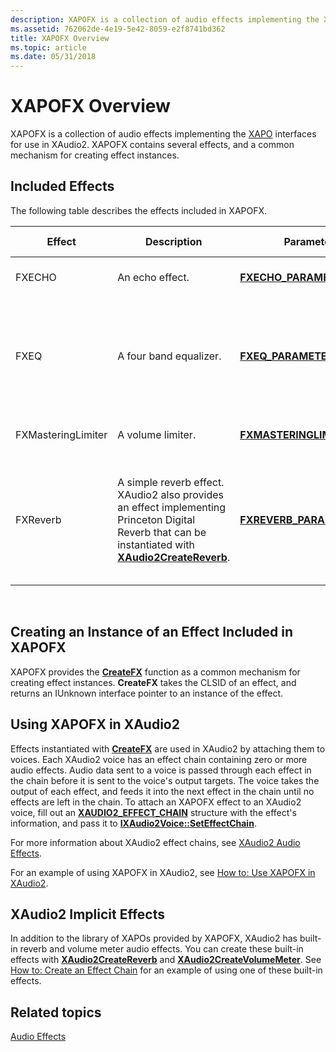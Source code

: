 ```yaml
---
description: XAPOFX is a collection of audio effects implementing the XAPO interfaces for use in XAudio2. XAPOFX contains several effects, and a common mechanism for creating effect instances.
ms.assetid: 762062de-4e19-5e42-8059-e2f8741bd362
title: XAPOFX Overview
ms.topic: article
ms.date: 05/31/2018
---
```


# XAPOFX Overview

XAPOFX is a collection of audio effects implementing the [XAPO](xapo-overview.md) interfaces for use in XAudio2. XAPOFX contains several effects, and a common mechanism for creating effect instances.

## Included Effects

The following table describes the effects included in XAPOFX. 

| Effect             | Description                                                                                                                                                                                           | Parameter Structure                                                     | Parameter Constants                                              | Requirements                                                                                                              |
|--------------------|-------------------------------------------------------------------------------------------------------------------------------------------------------------------------------------------------------|-------------------------------------------------------------------------|------------------------------------------------------------------|---------------------------------------------------------------------------------------------------------------------------|
| FXECHO             | An echo effect.                                                                                                                                                                                       | [**FXECHO\_PARAMETERS**](/windows/desktop/api/xapofx/ns-xapofx-fxecho_parameters)                         | [**FXECHO Constants**](fxecho-constants.md)                     | Only supports FLOAT32 audio formats.                                                                                      |
| FXEQ               | A four band equalizer.                                                                                                                                                                                | [**FXEQ\_PARAMETERS**](/windows/desktop/api/xapofx/ns-xapofx-fxeq_parameters)                             | [**FXEQ Constants**](fxeq-constants.md)                         | Only supports FLOAT32 audio formats. The sample rate must be between 22,000 Hz and 48,000 Hz.                             |
| FXMasteringLimiter | A volume limiter.                                                                                                                                                                                     | [**FXMASTERINGLIMITER\_PARAMETERS**](/windows/desktop/api/xapofx/ns-xapofx-fxmasteringlimiter_parameters) | [**FXMASTERINGLIMIT Constants**](fxmasteringlimit-constants.md) | Only supports FLOAT32 audio formats.                                                                                      |
| FXReverb           | A simple reverb effect.<br/> XAudio2 also provides an effect implementing Princeton Digital Reverb that can be instantiated with [**XAudio2CreateReverb**](/windows/desktop/api/xaudio2fx/nf-xaudio2fx-xaudio2createreverb).<br/> | [**FXREVERB\_PARAMETERS**](/windows/desktop/api/xapofx/ns-xapofx-fxreverb_parameters)                     | [**FXREVERB Constants**](fxreverb-constants.md)                 | Only supports FLOAT32 audio formats. Also, it only supports mono input to mono output, and stereo input to stereo output. |



 

## Creating an Instance of an Effect Included in XAPOFX

XAPOFX provides the [**CreateFX**](/windows/desktop/api/XAPOFX/nf-xapofx-createfx) function as a common mechanism for creating effect instances. **CreateFX** takes the CLSID of an effect, and returns an IUnknown interface pointer to an instance of the effect.

## Using XAPOFX in XAudio2

Effects instantiated with [**CreateFX**](/windows/desktop/api/XAPOFX/nf-xapofx-createfx) are used in XAudio2 by attaching them to voices. Each XAudio2 voice has an effect chain containing zero or more audio effects. Audio data sent to a voice is passed through each effect in the chain before it is sent to the voice's output targets. The voice takes the output of each effect, and feeds it into the next effect in the chain until no effects are left in the chain. To attach an XAPOFX effect to an XAudio2 voice, fill out an [**XAUDIO2\_EFFECT\_CHAIN**](/windows/desktop/api/xaudio2/ns-xaudio2-xaudio2_effect_chain) structure with the effect's information, and pass it to [**IXAudio2Voice::SetEffectChain**](/windows/win32/api/xaudio2/nf-xaudio2-ixaudio2voice-seteffectchain).

For more information about XAudio2 effect chains, see [XAudio2 Audio Effects](xaudio2-audio-effects.md).

For an example of using XAPOFX in XAudio2, see [How to: Use XAPOFX in XAudio2](how-to--use-xapofx-in-xaudio2.md).

## XAudio2 Implicit Effects

In addition to the library of XAPOs provided by XAPOFX, XAudio2 has built-in reverb and volume meter audio effects. You can create these built-in effects with [**XAudio2CreateReverb**](/windows/desktop/api/xaudio2fx/nf-xaudio2fx-xaudio2createreverb) and [**XAudio2CreateVolumeMeter**](/windows/desktop/api/xaudio2fx/nf-xaudio2fx-xaudio2createvolumemeter). See [How to: Create an Effect Chain](how-to--create-an-effect-chain.md) for an example of using one of these built-in effects.

## Related topics

<dl> <dt>

[Audio Effects](audio-effects.md)
</dt> </dl>

 

 
